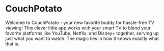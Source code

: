 # CouchPotato
Welcome to CouchPotato - your new favorite buddy for hassle-free TV viewing! This clever little app works with your smart TV to blend your favorite platforms like YouTube, Netflix, and Disney+ together, serving up just what you want to watch. The magic lies in how it knows exactly what that is.
